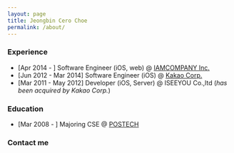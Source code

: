 ```yaml
---
layout: page
title: Jeongbin Cero Choe
permalink: /about/
---
```



### Experience ###
* [Apr 2014 - ] Software Engineer (iOS, web) @ <a href="http://www.iamcompany.net" target="blank">IAMCOMPANY Inc.</a>
* [Jun 2012 - Mar 2014] Software Engineer (iOS) @ <a href="http://www.kakaocorp.com" target="blank">Kakao Corp.</a>
* [Mar 2011 - May 2012] Developer (iOS, Server) @ ISEEYOU Co.,ltd (*has been acquired by Kakao Corp.*)


### Education ###
* [Mar 2008 - ] Majoring CSE @ <a href="http://www.postech.edu" target="blank">POSTECH</a>


### Contact me ###
<a href="mailto:me@cero.kr"><i class="svg-icon email"></i></a>
<a href="http://www.facebook.com/jeongbin.choe" target="blank"><i class="svg-icon facebook"></i></a>
<a href="http://www.linkedin.com/in/cerowind" target="blank"><i class="svg-icon linkedin"></i></a>
